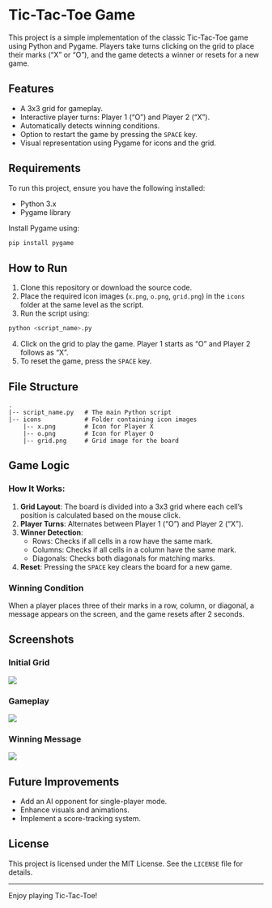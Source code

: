 # Tic-Tac-Toe Game

This project is a simple implementation of the classic Tic-Tac-Toe game using Python and Pygame. Players take turns clicking on the grid to place their marks (“X” or “O”), and the game detects a winner or resets for a new game.

## Features
- A 3x3 grid for gameplay.
- Interactive player turns: Player 1 (“O”) and Player 2 (“X”).
- Automatically detects winning conditions.
- Option to restart the game by pressing the `SPACE` key.
- Visual representation using Pygame for icons and the grid.

## Requirements
To run this project, ensure you have the following installed:

- Python 3.x
- Pygame library

Install Pygame using:
```bash
pip install pygame
```

## How to Run
1. Clone this repository or download the source code.
2. Place the required icon images (`x.png`, `o.png`, `grid.png`) in the `icons` folder at the same level as the script.
3. Run the script using:
```bash
python <script_name>.py
```
4. Click on the grid to play the game. Player 1 starts as “O” and Player 2 follows as “X”.
5. To reset the game, press the `SPACE` key.

## File Structure
```
.
|-- script_name.py   # The main Python script
|-- icons            # Folder containing icon images
    |-- x.png        # Icon for Player X
    |-- o.png        # Icon for Player O
    |-- grid.png     # Grid image for the board
```

## Game Logic
### How It Works:
1. **Grid Layout**: The board is divided into a 3x3 grid where each cell’s position is calculated based on the mouse click.
2. **Player Turns**: Alternates between Player 1 (“O”) and Player 2 (“X”).
3. **Winner Detection**:
   - Rows: Checks if all cells in a row have the same mark.
   - Columns: Checks if all cells in a column have the same mark.
   - Diagonals: Checks both diagonals for matching marks.
4. **Reset**: Pressing the `SPACE` key clears the board for a new game.

### Winning Condition
When a player places three of their marks in a row, column, or diagonal, a message appears on the screen, and the game resets after 2 seconds.

## Screenshots

### Initial Grid
![](./screenshots/initial_grid.png)

### Gameplay
![](./screenshots/gameplay.png)

### Winning Message
![](./screenshots/winning_message.png)

## Future Improvements
- Add an AI opponent for single-player mode.
- Enhance visuals and animations.
- Implement a score-tracking system.

## License
This project is licensed under the MIT License. See the `LICENSE` file for details.

---

Enjoy playing Tic-Tac-Toe!

